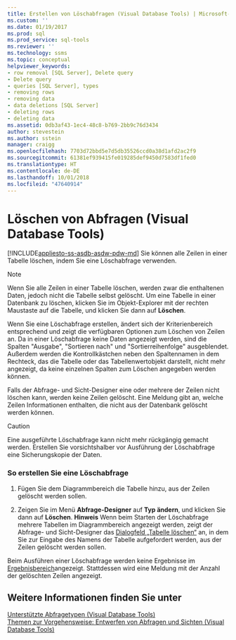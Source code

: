 ```yaml
---
title: Erstellen von Löschabfragen (Visual Database Tools) | Microsoft-Dokumentation
ms.custom: ''
ms.date: 01/19/2017
ms.prod: sql
ms.prod_service: sql-tools
ms.reviewer: ''
ms.technology: ssms
ms.topic: conceptual
helpviewer_keywords:
- row removal [SQL Server], Delete query
- Delete query
- queries [SQL Server], types
- removing rows
- removing data
- data deletions [SQL Server]
- deleting rows
- deleting data
ms.assetid: 0db3af43-1ec4-48c8-b769-2bb9c76d3434
author: stevestein
ms.author: sstein
manager: craigg
ms.openlocfilehash: 7703d72bbd5e7d5db35526ccd0a38d1afd2ac2f9
ms.sourcegitcommit: 61381ef939415fe019285def9450d7583df1fed0
ms.translationtype: HT
ms.contentlocale: de-DE
ms.lasthandoff: 10/01/2018
ms.locfileid: "47640914"
---
```

# <a name="create-delete-queries-visual-database-tools"></a>Löschen von Abfragen (Visual Database Tools)
[!INCLUDE[appliesto-ss-asdb-asdw-pdw-md](../../includes/appliesto-ss-asdb-asdw-pdw-md.md)]
Sie können alle Zeilen in einer Tabelle löschen, indem Sie eine Löschabfrage verwenden.  
  
> [!NOTE]  
> Wenn Sie alle Zeilen in einer Tabelle löschen, werden zwar die enthaltenen Daten, jedoch nicht die Tabelle selbst gelöscht. Um eine Tabelle in einer Datenbank zu löschen, klicken Sie im Objekt-Explorer mit der rechten Maustaste auf die Tabelle, und klicken Sie dann auf **Löschen**.  
  
Wenn Sie eine Löschabfrage erstellen, ändert sich der Kriterienbereich entsprechend und zeigt die verfügbaren Optionen zum Löschen von Zeilen an. Da in einer Löschabfrage keine Daten angezeigt werden, sind die Spalten "Ausgabe", "Sortieren nach" und "Sortierreihenfolge" ausgeblendet. Außerdem werden die Kontrollkästchen neben den Spaltennamen in dem Rechteck, das die Tabelle oder das Tabellenwertobjekt darstellt, nicht mehr angezeigt, da keine einzelnen Spalten zum Löschen angegeben werden können.  
  
Falls der Abfrage- und Sicht-Designer eine oder mehrere der Zeilen nicht löschen kann, werden keine Zeilen gelöscht. Eine Meldung gibt an, welche Zeilen Informationen enthalten, die nicht aus der Datenbank gelöscht werden können.  
  
> [!CAUTION]  
> Eine ausgeführte Löschabfrage kann nicht mehr rückgängig gemacht werden. Erstellen Sie vorsichtshalber vor Ausführung der Löschabfrage eine Sicherungskopie der Daten.  
  
### <a name="to-create-a-delete-query"></a>So erstellen Sie eine Löschabfrage  
  
1.  Fügen Sie dem Diagrammbereich die Tabelle hinzu, aus der Zeilen gelöscht werden sollen.  
  
2.  Zeigen Sie im Menü **Abfrage-Designer** auf **Typ ändern**, und klicken Sie dann auf **Löschen**. **Hinweis** Wenn beim Starten der Löschabfrage mehrere Tabellen im Diagrammbereich angezeigt werden, zeigt der Abfrage- und Sicht-Designer das [Dialogfeld „Tabelle löschen“](../../ssms/visual-db-tools/delete-table-dialog-box-visual-database-tools.md) an, in dem Sie zur Eingabe des Namens der Tabelle aufgefordert werden, aus der Zeilen gelöscht werden sollen.  
  
Beim Ausführen einer Löschabfrage werden keine Ergebnisse im [Ergebnisbereich](../../ssms/visual-db-tools/results-pane-visual-database-tools.md)angezeigt. Stattdessen wird eine Meldung mit der Anzahl der gelöschten Zeilen angezeigt.  
  
## <a name="see-also"></a>Weitere Informationen finden Sie unter  
[Unterstützte Abfragetypen &#40;Visual Database Tools&#41;](../../ssms/visual-db-tools/supported-query-types-visual-database-tools.md)  
[Themen zur Vorgehensweise: Entwerfen von Abfragen und Sichten &#40;Visual Database Tools&#41;](../../ssms/visual-db-tools/design-queries-and-views-how-to-topics-visual-database-tools.md)  
  
